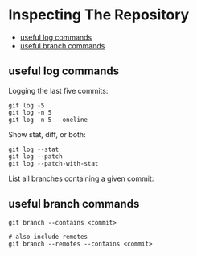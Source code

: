 # Inspecting The Repository

- [useful log commands](#useful-log-commands)
- [useful branch commands](#useful-branch-commands)


## useful log commands

Logging the last five commits:

```shell
git log -5
git log -n 5
git log -n 5 --oneline
```

Show stat, diff, or both:
```shell
git log --stat
git log --patch
git log --patch-with-stat
```

List all branches containing a given commit:

## useful branch commands

```shell
git branch --contains <commit>

# also include remotes
git branch --remotes --contains <commit>
```

